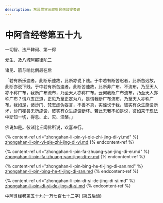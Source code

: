 ```yaml
---
description: 东晋罽宾三藏瞿昙僧伽提婆译
---
```


# 中阿含经卷第五十九

一切智、法严鞞诃、第一得

爱生、及八城阿那律陀二

诸见、箭与喻比例最在后



「若有断乐速者，此断乐速故，此断亦说下贱。于中若有断苦迟者，此断苦迟故，此断亦说下贱。于中若有断苦速者，此断苦速故，此断非广布、不流布，乃至天人亦不称广布，我断广布流布，乃至天人亦称广布。云何我断广布流布，乃至天人亦称广布？谓八支正道，正见乃至正定为八，是谓我断广布流布，乃至天人亦称广布。我如是，诸沙门、梵志虚伪妄言，不善不真，实诬谤于我，彼实有众生施设断坏，沙门瞿昙无所施设，彼实有众生施设断坏。若此无我不如是说，彼如来于现法中断知一切，得息、止、灭、涅槃。」

佛说如是。彼诸比丘闻佛所说，欢喜奉行。



{% content-ref url="zhongahan-li-pin-yi-qie-zhi-jing-di-yi.md" %}
[zhongahan-li-pin-yi-qie-zhi-jing-di-yi.md](zhongahan-li-pin-yi-qie-zhi-jing-di-yi.md)
{% endcontent-ref %}

{% content-ref url="zhongahan-li-pin-fa-zhuang-yan-jing-di-er.md" %}
[zhongahan-li-pin-fa-zhuang-yan-jing-di-er.md](zhongahan-li-pin-fa-zhuang-yan-jing-di-er.md)
{% endcontent-ref %}

{% content-ref url="zhongahan-li-pin-bing-he-ti-jing-di-san.md" %}
[zhongahan-li-pin-bing-he-ti-jing-di-san.md](zhongahan-li-pin-bing-he-ti-jing-di-san.md)
{% endcontent-ref %}

{% content-ref url="zhongahan-li-pin-di-yi-de-jing-di-si.md" %}
[zhongahan-li-pin-di-yi-de-jing-di-si.md](zhongahan-li-pin-di-yi-de-jing-di-si.md)
{% endcontent-ref %}





中阿含经卷第五十九(一万七百七十二字) (第五后诵)

